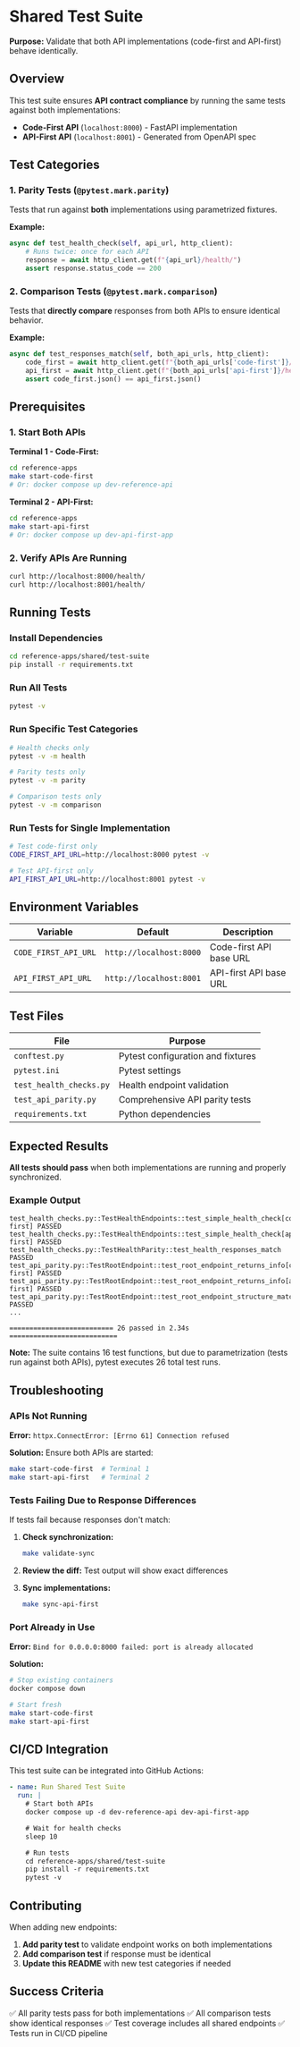 # Shared Test Suite

**Purpose:** Validate that both API implementations (code-first and API-first) behave identically.

## Overview

This test suite ensures **API contract compliance** by running the same tests against both implementations:

- **Code-First API** (`localhost:8000`) - FastAPI implementation
- **API-First API** (`localhost:8001`) - Generated from OpenAPI spec

## Test Categories

### 1. **Parity Tests** (`@pytest.mark.parity`)
Tests that run against **both** implementations using parametrized fixtures.

**Example:**
```python
async def test_health_check(self, api_url, http_client):
    # Runs twice: once for each API
    response = await http_client.get(f"{api_url}/health/")
    assert response.status_code == 200
```

### 2. **Comparison Tests** (`@pytest.mark.comparison`)
Tests that **directly compare** responses from both APIs to ensure identical behavior.

**Example:**
```python
async def test_responses_match(self, both_api_urls, http_client):
    code_first = await http_client.get(f"{both_api_urls['code-first']}/health/")
    api_first = await http_client.get(f"{both_api_urls['api-first']}/health/")
    assert code_first.json() == api_first.json()
```

## Prerequisites

### 1. Start Both APIs

**Terminal 1 - Code-First:**
```bash
cd reference-apps
make start-code-first
# Or: docker compose up dev-reference-api
```

**Terminal 2 - API-First:**
```bash
cd reference-apps
make start-api-first
# Or: docker compose up dev-api-first-app
```

### 2. Verify APIs Are Running

```bash
curl http://localhost:8000/health/
curl http://localhost:8001/health/
```

## Running Tests

### Install Dependencies

```bash
cd reference-apps/shared/test-suite
pip install -r requirements.txt
```

### Run All Tests

```bash
pytest -v
```

### Run Specific Test Categories

```bash
# Health checks only
pytest -v -m health

# Parity tests only
pytest -v -m parity

# Comparison tests only
pytest -v -m comparison
```

### Run Tests for Single Implementation

```bash
# Test code-first only
CODE_FIRST_API_URL=http://localhost:8000 pytest -v

# Test API-first only
API_FIRST_API_URL=http://localhost:8001 pytest -v
```

## Environment Variables

| Variable | Default | Description |
|----------|---------|-------------|
| `CODE_FIRST_API_URL` | `http://localhost:8000` | Code-first API base URL |
| `API_FIRST_API_URL` | `http://localhost:8001` | API-first API base URL |

## Test Files

| File | Purpose |
|------|---------|
| `conftest.py` | Pytest configuration and fixtures |
| `pytest.ini` | Pytest settings |
| `test_health_checks.py` | Health endpoint validation |
| `test_api_parity.py` | Comprehensive API parity tests |
| `requirements.txt` | Python dependencies |

## Expected Results

**All tests should pass** when both implementations are running and properly synchronized.

### Example Output

```
test_health_checks.py::TestHealthEndpoints::test_simple_health_check[code-first] PASSED
test_health_checks.py::TestHealthEndpoints::test_simple_health_check[api-first] PASSED
test_health_checks.py::TestHealthParity::test_health_responses_match PASSED
test_api_parity.py::TestRootEndpoint::test_root_endpoint_returns_info[code-first] PASSED
test_api_parity.py::TestRootEndpoint::test_root_endpoint_returns_info[api-first] PASSED
test_api_parity.py::TestRootEndpoint::test_root_endpoint_structure_matches PASSED
...

========================== 26 passed in 2.34s ===========================
```

**Note:** The suite contains 16 test functions, but due to parametrization (tests run against both APIs), pytest executes 26 total test runs.

## Troubleshooting

### APIs Not Running

**Error:** `httpx.ConnectError: [Errno 61] Connection refused`

**Solution:** Ensure both APIs are started:
```bash
make start-code-first  # Terminal 1
make start-api-first   # Terminal 2
```

### Tests Failing Due to Response Differences

If tests fail because responses don't match:

1. **Check synchronization:**
   ```bash
   make validate-sync
   ```

2. **Review the diff:** Test output will show exact differences

3. **Sync implementations:**
   ```bash
   make sync-api-first
   ```

### Port Already in Use

**Error:** `Bind for 0.0.0.0:8000 failed: port is already allocated`

**Solution:**
```bash
# Stop existing containers
docker compose down

# Start fresh
make start-code-first
make start-api-first
```

## CI/CD Integration

This test suite can be integrated into GitHub Actions:

```yaml
- name: Run Shared Test Suite
  run: |
    # Start both APIs
    docker compose up -d dev-reference-api dev-api-first-app

    # Wait for health checks
    sleep 10

    # Run tests
    cd reference-apps/shared/test-suite
    pip install -r requirements.txt
    pytest -v
```

## Contributing

When adding new endpoints:

1. **Add parity test** to validate endpoint works on both implementations
2. **Add comparison test** if response must be identical
3. **Update this README** with new test categories if needed

## Success Criteria

✅ All parity tests pass for both implementations
✅ All comparison tests show identical responses
✅ Test coverage includes all shared endpoints
✅ Tests run in CI/CD pipeline

